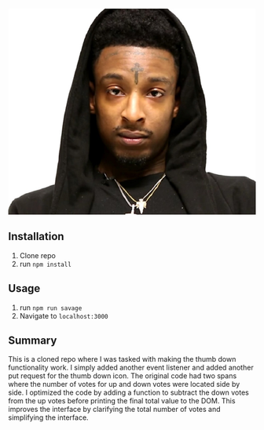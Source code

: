 ![21 Savage](public/21savage.jpg)

## Installation

1. Clone repo
2. run `npm install`

## Usage

1. run `npm run savage`
2. Navigate to `localhost:3000`


## Summary
This is a cloned repo where I was tasked with making the thumb down functionality work. I simply added another event listener and added another put request for the thumb down icon. The original code had two spans where the number of votes for up and down votes were located side by side. I optimized the code by adding a function to subtract the down votes from the up votes before printing the final total value to the DOM. This improves the interface by clarifying the total number of votes and simplifying the interface.
